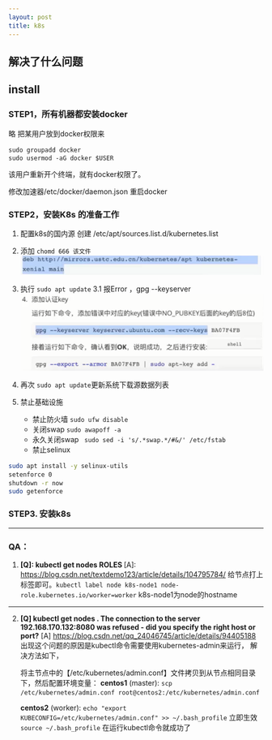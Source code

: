 ```yaml
---
layout: post
title: k8s 
---
```


## 解决了什么问题

## install

### STEP1，所有机器都安装docker
略
把某用户放到docker权限来
```
sudo groupadd docker
sudo usermod -aG docker $USER
```
该用户重新开个终端，就有docker权限了。

修改加速器/etc/docker/daemon.json
重启docker

### STEP2，安装K8s 的准备工作
1. 配置k8s的国内源
   创建 /etc/apt/sources.list.d/kubernetes.list
2. 添加 `chomd 666 该文件`
    ![](/images/2020-06-26-13-46-33.png)
3. 执行 `sudo apt update`
   3.1 报Error ，gpg --keyserver 
    ![](/images/2020-06-26-13-48-41.png)

4. 再次 `sudo apt update`更新系统下载源数据列表
5. 禁止基础设施
   + 禁止防火墙 `sudo ufw disable`
   + 关闭swap `sudo awapoff -a` 
   + 永久关闭swap ` sudo sed -i 's/.*swap.*/#&/' /etc/fstab`
   + 禁止selinux
  ```bash
  sudo apt install -y selinux-utils
  setenforce 0
  shutdown -r now
  sudo getenforce
  ```
### STEP3. 安装k8s

---
### QA：
1. **[Q]: kubectl get nodes  ROLES <none>**
[A]: https://blog.csdn.net/textdemo123/article/details/104795784/
   给节点打上标签即可。`kubectl label node k8s-node1 node-role.kubernetes.io/worker=worker` k8s-node1为node的hostname
---
2. **[Q] kubectl get nodes . The connection to the server 192.168.170.132:8080 was refused - did you specify the right host or port?**
[A] https://blog.csdn.net/qq_24046745/article/details/94405188
   出现这个问题的原因是kubectl命令需要使用kubernetes-admin来运行，
   解决方法如下，
   
   将主节点中的【/etc/kubernetes/admin.conf】文件拷贝到从节点相同目录下，然后配置环境变量：
   **centos1** (master): 
      `scp /etc/kubernetes/admin.conf root@centos2:/etc/kubernetes/admin.conf`

   **centos2** (worker): 
      `echo "export KUBECONFIG=/etc/kubernetes/admin.conf" >> ~/.bash_profile`
      立即生效
      `source ~/.bash_profile`
      在运行kubectl命令就成功了
   